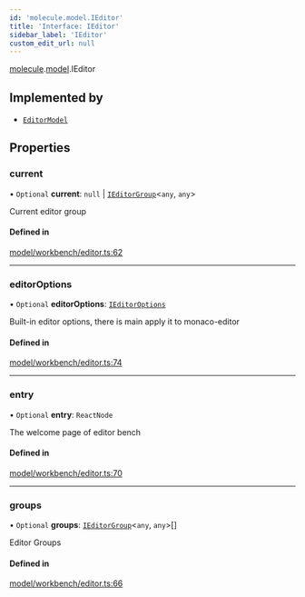 ```yaml
---
id: 'molecule.model.IEditor'
title: 'Interface: IEditor'
sidebar_label: 'IEditor'
custom_edit_url: null
---
```


[molecule](../namespaces/molecule).[model](../namespaces/molecule.model).IEditor

## Implemented by

-   [`EditorModel`](../classes/molecule.model.EditorModel)

## Properties

### current

• `Optional` **current**: `null` \| [`IEditorGroup`](molecule.model.IEditorGroup)<`any`, `any`\>

Current editor group

#### Defined in

[model/workbench/editor.ts:62](https://github.com/DTStack/molecule/blob/3e6bc450/src/model/workbench/editor.ts#L62)

---

### editorOptions

• `Optional` **editorOptions**: [`IEditorOptions`](../namespaces/molecule.model#ieditoroptions)

Built-in editor options, there is main apply it to monaco-editor

#### Defined in

[model/workbench/editor.ts:74](https://github.com/DTStack/molecule/blob/3e6bc450/src/model/workbench/editor.ts#L74)

---

### entry

• `Optional` **entry**: `ReactNode`

The welcome page of editor bench

#### Defined in

[model/workbench/editor.ts:70](https://github.com/DTStack/molecule/blob/3e6bc450/src/model/workbench/editor.ts#L70)

---

### groups

• `Optional` **groups**: [`IEditorGroup`](molecule.model.IEditorGroup)<`any`, `any`\>[]

Editor Groups

#### Defined in

[model/workbench/editor.ts:66](https://github.com/DTStack/molecule/blob/3e6bc450/src/model/workbench/editor.ts#L66)
